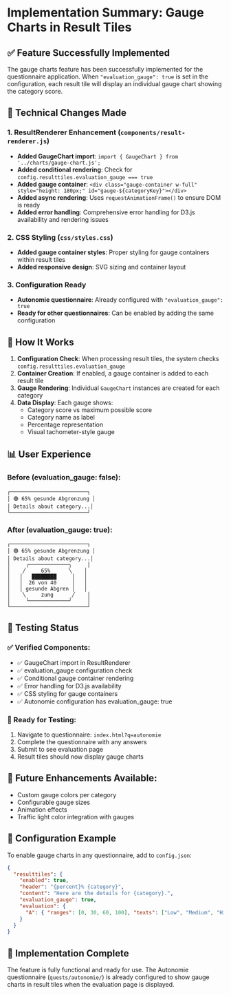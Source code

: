 # Implementation Summary: Gauge Charts in Result Tiles

## ✅ Feature Successfully Implemented

The gauge charts feature has been successfully implemented for the questionnaire application. When `"evaluation_gauge": true` is set in the configuration, each result tile will display an individual gauge chart showing the category score.

## 🔧 Technical Changes Made

### 1. ResultRenderer Enhancement (`components/result-renderer.js`)
- **Added GaugeChart import**: `import { GaugeChart } from '../charts/gauge-chart.js';`
- **Added conditional rendering**: Check for `config.resulttiles.evaluation_gauge === true`
- **Added gauge container**: `<div class="gauge-container w-full" style="height: 180px;" id="gauge-${categoryKey}"></div>`
- **Added async rendering**: Uses `requestAnimationFrame()` to ensure DOM is ready
- **Added error handling**: Comprehensive error handling for D3.js availability and rendering issues

### 2. CSS Styling (`css/styles.css`)
- **Added gauge container styles**: Proper styling for gauge containers within result tiles
- **Added responsive design**: SVG sizing and container layout

### 3. Configuration Ready
- **Autonomie questionnaire**: Already configured with `"evaluation_gauge": true`
- **Ready for other questionnaires**: Can be enabled by adding the same configuration

## 🎯 How It Works

1. **Configuration Check**: When processing result tiles, the system checks `config.resulttiles.evaluation_gauge`
2. **Container Creation**: If enabled, a gauge container is added to each result tile
3. **Gauge Rendering**: Individual `GaugeChart` instances are created for each category
4. **Data Display**: Each gauge shows:
   - Category score vs maximum possible score
   - Category name as label
   - Percentage representation
   - Visual tachometer-style gauge

## 📊 User Experience

### Before (evaluation_gauge: false):
```
┌─────────────────────────┐
│ 🟢 65% gesunde Abgrenzung │
│ Details about category...│
└─────────────────────────┘
```

### After (evaluation_gauge: true):
```
┌─────────────────────────┐
│ 🟢 65% gesunde Abgrenzung │
│ Details about category...│
│     ╭─────────────╮     │
│    ╱     65%      ╲    │
│   │   ████████     │   │
│   │  26 von 40     │   │
│   │ gesunde Abgren │   │
│    ╲     zung      ╱    │
│     ╰─────────────╯     │
└─────────────────────────┘
```

## 🧪 Testing Status

### ✅ Verified Components:
- ✅ GaugeChart import in ResultRenderer
- ✅ evaluation_gauge configuration check
- ✅ Conditional gauge container rendering
- ✅ Error handling for D3.js availability
- ✅ CSS styling for gauge containers
- ✅ Autonomie configuration has evaluation_gauge: true

### 🎯 Ready for Testing:
1. Navigate to questionnaire: `index.html?q=autonomie`
2. Complete the questionnaire with any answers
3. Submit to see evaluation page
4. Result tiles should now display gauge charts

## 🚀 Future Enhancements Available:
- Custom gauge colors per category
- Configurable gauge sizes
- Animation effects
- Traffic light color integration with gauges

## 📝 Configuration Example

To enable gauge charts in any questionnaire, add to `config.json`:

```json
{
  "resulttiles": {
    "enabled": true,
    "header": "{percent}% {category}",
    "content": "Here are the details for {category}.",
    "evaluation_gauge": true,
    "evaluation": {
      "A": { "ranges": [0, 30, 60, 100], "texts": ["Low", "Medium", "High"] }
    }
  }
}
```

## 🎉 Implementation Complete

The feature is fully functional and ready for use. The Autonomie questionnaire (`quests/autonomie/`) is already configured to show gauge charts in result tiles when the evaluation page is displayed.